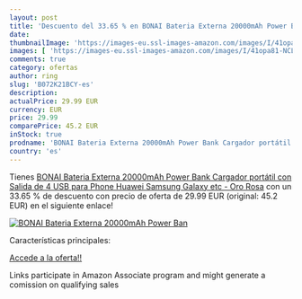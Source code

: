 ```yaml
---
layout: post
title: 'Descuento del 33.65 % en BONAI Bateria Externa 20000mAh Power Ban'
date: 
thumbnailImage: 'https://images-eu.ssl-images-amazon.com/images/I/41opa81-NCL._SL200_.jpg'
images: [ 'https://images-eu.ssl-images-amazon.com/images/I/41opa81-NCL._SL200_.jpg' ]
comments: true
category: ofertas
author: ring
slug: 'B072K21BCY-es'
description:
actualPrice: 29.99 EUR
currency: EUR
price: 29.99
comparePrice: 45.2 EUR
inStock: true
prodname: 'BONAI Bateria Externa 20000mAh Power Bank Cargador portátil con Salida de 4 USB para Phone Huawei  Samsung Galaxy etc - Oro Rosa'
country: 'es'
---
```


Tienes [BONAI Bateria Externa 20000mAh Power Bank Cargador portátil con Salida de 4 USB para Phone Huawei  Samsung Galaxy etc - Oro Rosa](https://www.amazon.es/dp/B072K21BCY/?tag=tolees-21) con un 33.65 % de descuento con precio de oferta de 29.99 EUR (original: 45.2 EUR) en el siguiente enlace!

[![BONAI Bateria Externa 20000mAh Power Ban](https://images-eu.ssl-images-amazon.com/images/I/41opa81-NCL._SL200_.jpg)](https://www.amazon.es/dp/B072K21BCY/?tag=tolees-21)

Características principales:


[Accede a la oferta!!](https://www.amazon.es/dp/B072K21BCY/?tag=tolees-21)

Links participate in Amazon Associate program and might generate a comission on qualifying sales


